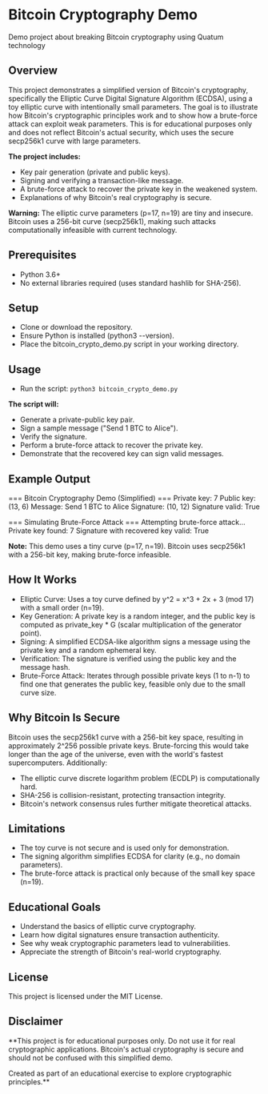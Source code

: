 # Bitcoin Cryptography Demo

 Demo project about breaking Bitcoin cryptography using Quatum technology 

## Overview
This project demonstrates a simplified version of Bitcoin's cryptography, specifically the Elliptic Curve Digital Signature Algorithm (ECDSA), using a toy elliptic curve with intentionally small parameters. The goal is to illustrate how Bitcoin's cryptographic principles work and to show how a brute-force attack can exploit weak parameters. This is for educational purposes only and does not reflect Bitcoin's actual security, which uses the secure secp256k1 curve with large parameters.

**The project includes:**

- Key pair generation (private and public keys).
- Signing and verifying a transaction-like message.
- A brute-force attack to recover the private key in the weakened system.
- Explanations of why Bitcoin's real cryptography is secure.

**Warning:** The elliptic curve parameters (p=17, n=19) are tiny and insecure. Bitcoin uses a 256-bit curve (secp256k1), making such attacks computationally infeasible with current technology.

## Prerequisites

- Python 3.6+
- No external libraries required (uses standard hashlib for SHA-256).

## Setup

- Clone or download the repository.
- Ensure Python is installed (python3 --version).
- Place the bitcoin_crypto_demo.py script in your working directory.

## Usage

- Run the script:
`python3 bitcoin_crypto_demo.py`


**The script will:**

- Generate a private-public key pair.
- Sign a sample message ("Send 1 BTC to Alice").
- Verify the signature.
- Perform a brute-force attack to recover the private key.
- Demonstrate that the recovered key can sign valid messages.

## Example Output
=== Bitcoin Cryptography Demo (Simplified) ===
Private key: 7
Public key: (13, 6)
Message: Send 1 BTC to Alice
Signature: (10, 12)
Signature valid: True

=== Simulating Brute-Force Attack ===
Attempting brute-force attack...
Private key found: 7
Signature with recovered key valid: True

**Note:** This demo uses a tiny curve (p=17, n=19). Bitcoin uses secp256k1 with a 256-bit key, making brute-force infeasible.

## How It Works

- Elliptic Curve: Uses a toy curve defined by y^2 = x^3 + 2x + 3 (mod 17) with a small order (n=19).
- Key Generation: A private key is a random integer, and the public key is computed as private_key * G (scalar multiplication of the generator point).
- Signing: A simplified ECDSA-like algorithm signs a message using the private key and a random ephemeral key.
- Verification: The signature is verified using the public key and the message hash.
- Brute-Force Attack: Iterates through possible private keys (1 to n-1) to find one that generates the public key, feasible only due to the small curve size.

## Why Bitcoin Is Secure

Bitcoin uses the secp256k1 curve with a 256-bit key space, resulting in approximately 2^256 possible private keys. Brute-forcing this would take longer than the age of the universe, even with the world's fastest supercomputers. Additionally:

- The elliptic curve discrete logarithm problem (ECDLP) is computationally hard.
- SHA-256 is collision-resistant, protecting transaction integrity.
- Bitcoin's network consensus rules further mitigate theoretical attacks.

## Limitations

- The toy curve is not secure and is used only for demonstration.
- The signing algorithm simplifies ECDSA for clarity (e.g., no domain parameters).
- The brute-force attack is practical only because of the small key space (n=19).

## Educational Goals

- Understand the basics of elliptic curve cryptography.
- Learn how digital signatures ensure transaction authenticity.
- See why weak cryptographic parameters lead to vulnerabilities.
- Appreciate the strength of Bitcoin's real-world cryptography.

## License
This project is licensed under the MIT License.

## Disclaimer

**This project is for educational purposes only. Do not use it for real cryptographic applications. Bitcoin's actual cryptography is secure and should not be confused with this simplified demo.

Created as part of an educational exercise to explore cryptographic principles.**

